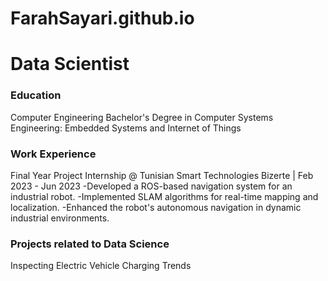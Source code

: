 # FarahSayari.github.io
# Data Scientist

### Education
Computer Engineering 
Bachelor's Degree in Computer Systems Engineering: Embedded Systems and Internet of Things 

### Work Experience
Final Year Project Internship @ Tunisian Smart Technologies Bizerte | Feb 2023 - Jun 2023
-Developed a ROS-based navigation system for an industrial robot.
-Implemented SLAM algorithms for real-time mapping and localization.
-Enhanced the robot's autonomous navigation in dynamic industrial environments.

### Projects related to Data Science
Inspecting Electric Vehicle Charging Trends
